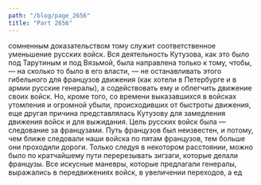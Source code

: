 ```yaml
---
path: "/blog/page_2656"
title: "Part 2656"
---
```


сомненным доказательством тому служит соответственное уменьшение русских войск.
Вся деятельность Кутузова, как это было под Тарутиным и под Вязьмой, была направлена только к тому, чтобы, — на сколько то было в его власти, — не останавливать этого гибельного для французов движения (как хотели в Петербурге и в армии русские генералы), а содействовать ему и облегчить движение своих войск.
Но, кроме того, со времени выказавшихся в войсках утомления и огромной убыли, происходивших от быстроты движения, еще другая причина представлялась Кутузову для замедления движения войск и для выжидания. Цель русских войск была — следование за французами. Путь французов был неизвестен, и потому, чем ближе следовали наши войска по пятам французов, тем больше они проходили дороги. Только следуя в некотором расстоянии, можно было по кратчайшему пути перерезывать зигзаги, которые делали французы. Все искусные маневры, которые предлагали генералы, выражались в передвижениях войск, в увеличении переходов, а ед
